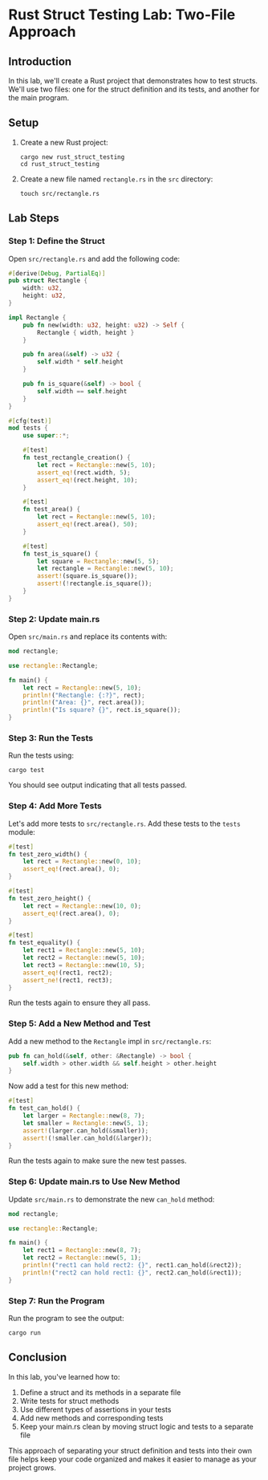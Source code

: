 # Rust Struct Testing Lab: Two-File Approach

## Introduction
In this lab, we'll create a Rust project that demonstrates how to test structs. We'll use two files: one for the struct definition and its tests, and another for the main program.

## Setup

1. Create a new Rust project:
   ```
   cargo new rust_struct_testing
   cd rust_struct_testing
   ```

2. Create a new file named `rectangle.rs` in the `src` directory:
   ```
   touch src/rectangle.rs
   ```

## Lab Steps

### Step 1: Define the Struct

Open `src/rectangle.rs` and add the following code:

```rust
#[derive(Debug, PartialEq)]
pub struct Rectangle {
    width: u32,
    height: u32,
}

impl Rectangle {
    pub fn new(width: u32, height: u32) -> Self {
        Rectangle { width, height }
    }

    pub fn area(&self) -> u32 {
        self.width * self.height
    }

    pub fn is_square(&self) -> bool {
        self.width == self.height
    }
}

#[cfg(test)]
mod tests {
    use super::*;

    #[test]
    fn test_rectangle_creation() {
        let rect = Rectangle::new(5, 10);
        assert_eq!(rect.width, 5);
        assert_eq!(rect.height, 10);
    }

    #[test]
    fn test_area() {
        let rect = Rectangle::new(5, 10);
        assert_eq!(rect.area(), 50);
    }

    #[test]
    fn test_is_square() {
        let square = Rectangle::new(5, 5);
        let rectangle = Rectangle::new(5, 10);
        assert!(square.is_square());
        assert!(!rectangle.is_square());
    }
}
```

### Step 2: Update main.rs

Open `src/main.rs` and replace its contents with:

```rust
mod rectangle;

use rectangle::Rectangle;

fn main() {
    let rect = Rectangle::new(5, 10);
    println!("Rectangle: {:?}", rect);
    println!("Area: {}", rect.area());
    println!("Is square? {}", rect.is_square());
}
```

### Step 3: Run the Tests

Run the tests using:

```
cargo test
```

You should see output indicating that all tests passed.

### Step 4: Add More Tests

Let's add more tests to `src/rectangle.rs`. Add these tests to the `tests` module:

```rust
#[test]
fn test_zero_width() {
    let rect = Rectangle::new(0, 10);
    assert_eq!(rect.area(), 0);
}

#[test]
fn test_zero_height() {
    let rect = Rectangle::new(10, 0);
    assert_eq!(rect.area(), 0);
}

#[test]
fn test_equality() {
    let rect1 = Rectangle::new(5, 10);
    let rect2 = Rectangle::new(5, 10);
    let rect3 = Rectangle::new(10, 5);
    assert_eq!(rect1, rect2);
    assert_ne!(rect1, rect3);
}
```

Run the tests again to ensure they all pass.

### Step 5: Add a New Method and Test

Add a new method to the `Rectangle` impl in `src/rectangle.rs`:

```rust
pub fn can_hold(&self, other: &Rectangle) -> bool {
    self.width > other.width && self.height > other.height
}
```

Now add a test for this new method:

```rust
#[test]
fn test_can_hold() {
    let larger = Rectangle::new(8, 7);
    let smaller = Rectangle::new(5, 1);
    assert!(larger.can_hold(&smaller));
    assert!(!smaller.can_hold(&larger));
}
```

Run the tests again to make sure the new test passes.

### Step 6: Update main.rs to Use New Method

Update `src/main.rs` to demonstrate the new `can_hold` method:

```rust
mod rectangle;

use rectangle::Rectangle;

fn main() {
    let rect1 = Rectangle::new(8, 7);
    let rect2 = Rectangle::new(5, 1);
    println!("rect1 can hold rect2: {}", rect1.can_hold(&rect2));
    println!("rect2 can hold rect1: {}", rect2.can_hold(&rect1));
}
```

### Step 7: Run the Program

Run the program to see the output:

```
cargo run
```

## Conclusion

In this lab, you've learned how to:
1. Define a struct and its methods in a separate file
2. Write tests for struct methods
3. Use different types of assertions in your tests
4. Add new methods and corresponding tests
5. Keep your main.rs clean by moving struct logic and tests to a separate file

This approach of separating your struct definition and tests into their own file helps keep your code organized and makes it easier to manage as your project grows.
